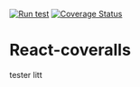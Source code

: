 [![Run test](https://github.com/Velpre/React-coveralls/actions/workflows/test.yml/badge.svg)](https://github.com/Velpre/React-coveralls/actions/workflows/test.yml)
[![Coverage Status](https://coveralls.io/repos/github/Velpre/React-coveralls/badge.svg?branch=main)](https://coveralls.io/github/Velpre/React-coveralls?branch=main)
# React-coveralls
tester litt 
